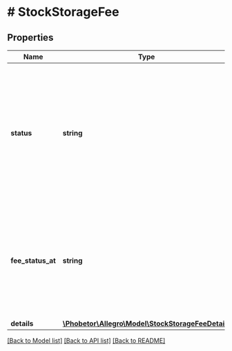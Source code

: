 # # StockStorageFee

## Properties

Name | Type | Description | Notes
------------ | ------------- | ------------- | -------------
**status** | **string** | Status of the storage fee. * NOT_APPLICABLE - fee for yesterday has not been charged and there are no available items of the product. * INCLUDED_IN_SERVICE_PRICE - fee for yesterday has not been charged and there are available items of the product. * CHARGED - the fee has been charged on seller&#39;s billing. * PREDICTION - prediction of upcoming fee, based on yesterday selling stats and quantity. | [optional]
**fee_status_at** | **string** | Date when the fee was charged. Normally we return the data for the day before. However, due to asynchronous nature of fee update process, which are calculated overnight, it is possible to have some outdated entries when querying during fee recalculation process. This value allows to ensure that you work on the most recent data. | [optional]
**details** | [**\Phobetor\Allegro\Model\StockStorageFeeDetails**](StockStorageFeeDetails.md) |  | [optional]

[[Back to Model list]](../../README.md#models) [[Back to API list]](../../README.md#endpoints) [[Back to README]](../../README.md)
